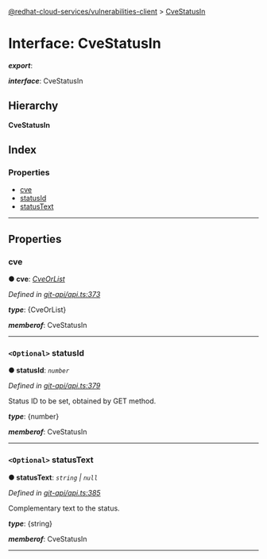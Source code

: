 [@redhat-cloud-services/vulnerabilities-client](../README.md) > [CveStatusIn](../interfaces/cvestatusin.md)

# Interface: CveStatusIn

*__export__*: 

*__interface__*: CveStatusIn

## Hierarchy

**CveStatusIn**

## Index

### Properties

* [cve](cvestatusin.md#cve)
* [statusId](cvestatusin.md#statusid)
* [statusText](cvestatusin.md#statustext)

---

## Properties

<a id="cve"></a>

###  cve

**● cve**: *[CveOrList](cveorlist.md)*

*Defined in [git-api/api.ts:373](https://github.com/RedHatInsights/javascript-clients/blob/master/packages/vulnerabilities/git-api/api.ts#L373)*

*__type__*: {CveOrList}

*__memberof__*: CveStatusIn

___
<a id="statusid"></a>

### `<Optional>` statusId

**● statusId**: *`number`*

*Defined in [git-api/api.ts:379](https://github.com/RedHatInsights/javascript-clients/blob/master/packages/vulnerabilities/git-api/api.ts#L379)*

Status ID to be set, obtained by GET method.

*__type__*: {number}

*__memberof__*: CveStatusIn

___
<a id="statustext"></a>

### `<Optional>` statusText

**● statusText**: *`string` \| `null`*

*Defined in [git-api/api.ts:385](https://github.com/RedHatInsights/javascript-clients/blob/master/packages/vulnerabilities/git-api/api.ts#L385)*

Complementary text to the status.

*__type__*: {string}

*__memberof__*: CveStatusIn

___


